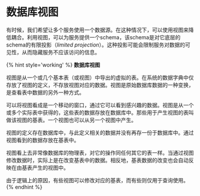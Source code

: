 # 数据库视图
有时候，我们希望让多个服务使用一个数据源。在这种情况下，可以使用视图来降低耦合。利用视图，可以为服务提供一个schema，该schema是对它底层的schema的有限投影（*limited projection*）。这种投影可能会限制服务对数据的可见性，从而隐藏服务不应该访问的信息。

{% hint style='working' %}
**数据库视图**

视图是从一个或几个基本表（或视图）中导出的虚拟的表。在系统的数据字典中仅存放了视图的定义，不存放视图对应的数据。视图是原始数据库数据的一种变换，是查看表中数据的另外一种方式。

可以将视图看成是一个移动的窗口，通过它可以看到感兴趣的数据。视图是从一个或多个实际表中获得的，这些表的数据存放在数据库中。那些用于产生视图的表叫做该视图的基表。一个视图也可以从另一个视图中产生。

视图的定义存在数据库中，与此定义相关的数据并没有再存一份于数据库中。通过视图看到的数据存放在基表中。

视图看上去非常像数据库的物理表，对它的操作同任何其它的表一样。当通过视图修改数据时，实际上是在改变基表中的数据。相反地，基表数据的改变也会自动反映在由基表产生的视图中。

由于逻辑上的原因，有些视图可以修改对应的基表，而有些则仅用于查询使用。
{% endhint %}


